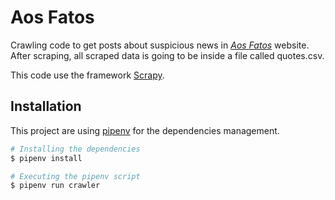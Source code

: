 # Aos Fatos

Crawling code to get posts about suspicious news in [_Aos Fatos_]('https://aosfatos.org/) website. After scraping, all scraped data is going to be inside a file called quotes.csv. 

This code use the framework [Scrapy]('https://scrapy.org/).

## Installation

This project are using [pipenv]('https://docs.pipenv.org/en/latest/install/') for the dependencies management.

``` bash
# Installing the dependencies
$ pipenv install

# Executing the pipenv script
$ pipenv run crawler
```